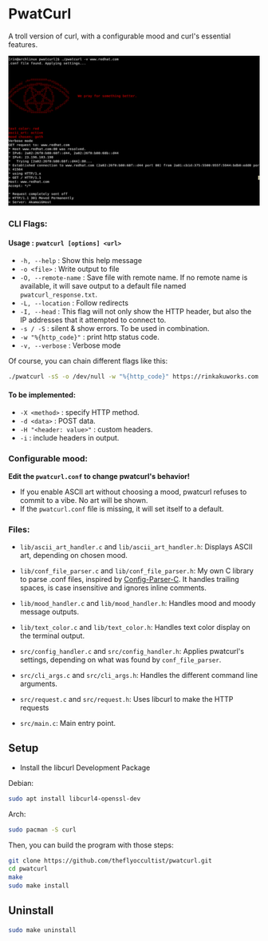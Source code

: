# PwatCurl
A troll version of curl, with a configurable mood and curl's essential features.

![Preview](public/thumb.png)

### CLI Flags:

#### **Usage : `pwatcurl [options] <url>`**

- `-h, --help` : Show this help message
- `-o <file>` : Write output to file
- `-O, --remote-name` : Save file with remote name. If no remote name is available, it will save output to a default file named `pwatcurl_response.txt`.
- `-L, --location` : Follow redirects
- `-I, --head` : This flag will not only show the HTTP header, but also the IP addresses that it attempted to connect to.
- `-s / -S` : silent & show errors. To be used in combination.
- `-w "%{http_code}"` : print http status code.
- `-v, --verbose` : Verbose mode

Of course, you can chain different flags like this:

```bash
./pwatcurl -sS -o /dev/null -w "%{http_code}" https://rinkakuworks.com
```

#### To be implemented:

- `-X <method>` : specify HTTP method.
- `-d <data>` : POST data.
- `-H "<header: value>"` : custom headers.
- `-i` : include headers in output.

### Configurable mood: 

**Edit the `pwatcurl.conf` to change pwatcurl's behavior!**
- If you enable ASCII art without choosing a mood, pwatcurl refuses to commit to a vibe. No art will be shown.
- If the `pwatcurl.conf` file is missing, it will set itself to a default.

### Files:

- `lib/ascii_art_handler.c` and `lib/ascii_art_handler.h`:
Displays ASCII art, depending on chosen mood.

- `lib/conf_file_parser.c` and `lib/conf_file_parser.h`:
My own C library to parse .conf files, inspired by [Config-Parser-C](https://github.com/welljsjs/Config-Parser-C).
It handles trailing spaces, is case insensitive and ignores inline comments.

- `lib/mood_handler.c` and `lib/mood_handler.h`:
Handles mood and moody message outputs.

- `lib/text_color.c` and `lib/text_color.h`:
Handles text color display on the terminal output.

- `src/config_handler.c` and `src/config_handler.h`:
Applies pwatcurl's settings, depending on what was found by `conf_file_parser`.

- `src/cli_args.c` and `src/cli_args.h`:
Handles the different command line arguments.

- `src/request.c` and `src/request.h`:
Uses libcurl to make the HTTP requests

- `src/main.c`:
Main entry point.

## Setup

- Install the libcurl Development Package

Debian:

```bash
sudo apt install libcurl4-openssl-dev
```

Arch:

```bash
sudo pacman -S curl
```

Then, you can build the program with those steps:

```bash
git clone https://github.com/theflyoccultist/pwatcurl.git
cd pwatcurl
make
sudo make install
```

## Uninstall

```bash
sudo make uninstall
```
